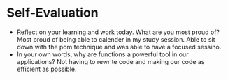 # Self-Evaluation

- Reflect on your learning and work today. What are you most proud of?
Most proud of being able to calender in my study session. Able to sit down with the pom technique and was able to have a focused sessino. 
- In your own words, why are functions a powerful tool in our applications?
Not having to rewrite code and making our code as efficient as possible.
